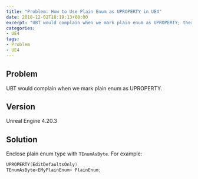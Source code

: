 ```yaml
---
title: "Problem: How to Use Plain Enum as UPROPERTY in UE4"
date: 2018-12-02T18:19:13+08:00
excerpt: "UBT would complain when we mark plain enum as UPROPERTY; therefore, we need to enclose plain enum type with TEnumAsByte."
categories:
- UE4
tags:
- Problem
- UE4
---
```


## Problem

UBT would complain when we mark plain enum as UPROPERTY.

## Version

Unreal Engine 4.20.3

## Solution

 Enclose plain enum type with `TEnumAsByte`. For example:

```c++
UPROPERTY(EditDefaultsOnly)
TEnumAsByte<EMyPlainEnum> PlainEnum;
```
